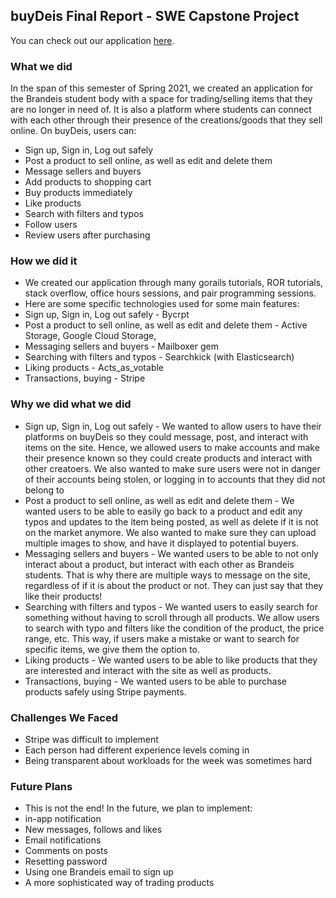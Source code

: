 ## buyDeis Final Report - SWE Capstone Project

You can check out our application [here](https://buydeis.herokuapp.com/).


### **What we did**
In the span of this semester of Spring 2021, we created an application for the Brandeis student body with a space for trading/selling items that they are no longer in need of. It is also a platform where students can connect with each other through their presence of the creations/goods that they sell online. 
On buyDeis, users can: 
* Sign up, Sign in, Log out safely
* Post a product to sell online, as well as edit and delete them
* Message sellers and buyers  
* Add products to shopping cart
* Buy products immediately 
* Like products
* Search with filters and typos
* Follow users
* Review users after purchasing


### **How we did it**
* We created our application through many gorails tutorials, ROR tutorials, stack overflow, office hours sessions, and pair programming sessions. 
* Here are some specific technologies used for some main features:
* Sign up, Sign in, Log out safely - Bycrpt  
* Post a product to sell online, as well as edit and delete them - Active Storage, Google Cloud Storage, 
* Messaging sellers and buyers - Mailboxer gem
* Searching with filters and typos - Searchkick (with Elasticsearch)
* Liking products - Acts_as_votable
* Transactions, buying - Stripe


### **Why we did what we did**
* Sign up, Sign in, Log out safely - We wanted to allow users to have their platforms on buyDeis so they could message, post, and interact with items on the site. Hence, we allowed users to make accounts and make their presence known so they could create products and interact with other creatoers. We also wanted to make sure users were not in danger of their accounts being stolen, or logging in to accounts that they did not belong to
* Post a product to sell online, as well as edit and delete them - We wanted users to be able to easily go back to a product and edit any typos and updates to the item being posted, as well as delete if it is not on the market anymore. We also wanted to make sure they can upload multiple images to show, and have it displayed to potential buyers. 
* Messaging sellers and buyers - We wanted users to be able to not only interact about a product, but interact with each other as Brandeis students. That is why there are multiple ways to message on the site, regardless of if it is about the product or not. They can just say that they like their products!
* Searching with filters and typos - We wanted users to easily search for something without having to scroll through all products. We allow users to search with typo and filters like the condition of the product, the price range, etc. This way, if users make a mistake or want to search for specific items, we give them the option to.
* Liking products - We wanted users to be able to like products that they are interested and interact with the site as well as products.
* Transactions, buying - We wanted users to be able to purchase products safely using Stripe payments.


### **Challenges We Faced**
* Stripe was difficult to implement
* Each person had different experience levels coming in
* Being transparent about workloads for the week was sometimes hard



### **Future Plans**
* This is not the end! In the future, we plan to implement:
*  in-app notification 
*  New messages, follows and likes 
*  Email notifications
*  Comments on posts 
*  Resetting  password 
*  Using one Brandeis email to sign up
*  A more sophisticated way of trading products

